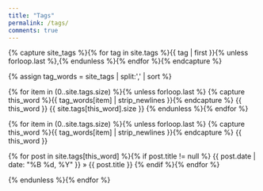 ```yaml
---
title: "Tags"
permalink: /tags/
comments: true
---
```


{% capture site_tags %}{% for tag in site.tags %}{{ tag | first }}{% unless forloop.last %},{% endunless %}{% endfor %}{% endcapture %}

{% assign tag_words = site_tags | split:',' | sort %}

{% for item in (0..site.tags.size) %}{% unless forloop.last %} {% capture this_word %}{{ tag_words[item] | strip_newlines }}{% endcapture %}
{{ this_word }} {{ site.tags[this_word].size }}
{% endunless %}{% endfor %}

{% for item in (0..site.tags.size) %}{% unless forloop.last %} {% capture this_word %}{{ tag_words[item] | strip_newlines }}{% endcapture %}
{{ this_word }}

{% for post in site.tags[this_word] %}{% if post.title != null %}
{{ post.date | date: "%B %d, %Y" }} » {{ post.title }}
{% endif %}{% endfor %}

{% endunless %}{% endfor %} 
